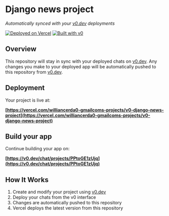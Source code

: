 # Django news project

*Automatically synced with your [v0.dev](https://v0.dev) deployments*

[![Deployed on Vercel](https://img.shields.io/badge/Deployed%20on-Vercel-black?style=for-the-badge&logo=vercel)](https://vercel.com/williancerda0-gmailcoms-projects/v0-django-news-project)
[![Built with v0](https://img.shields.io/badge/Built%20with-v0.dev-black?style=for-the-badge)](https://v0.dev/chat/projects/PPtoGE1zUjq)

## Overview

This repository will stay in sync with your deployed chats on [v0.dev](https://v0.dev).
Any changes you make to your deployed app will be automatically pushed to this repository from [v0.dev](https://v0.dev).

## Deployment

Your project is live at:

**[https://vercel.com/williancerda0-gmailcoms-projects/v0-django-news-project](https://vercel.com/williancerda0-gmailcoms-projects/v0-django-news-project)**

## Build your app

Continue building your app on:

**[https://v0.dev/chat/projects/PPtoGE1zUjq](https://v0.dev/chat/projects/PPtoGE1zUjq)**

## How It Works

1. Create and modify your project using [v0.dev](https://v0.dev)
2. Deploy your chats from the v0 interface
3. Changes are automatically pushed to this repository
4. Vercel deploys the latest version from this repository
